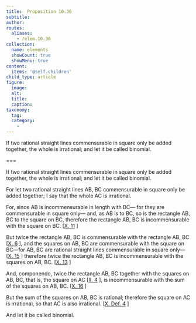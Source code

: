 ```yaml
---
title:  Proposition 10.36
subtitle: 
author:
routes:
  aliases:
    - /elem.10.36
collection:
  name: elements
  showCount: true
  showMenu: true
content:
  items: '@self.children'
child_type: article
figure:
  image:
  alt:
  title:
  caption:
taxonomy:
  tag:
  category:
    - 
---
```


<p><hi rend="ital">If two rational straight lines commensurable in square only be added together, the whole is irrational; and let it be called</hi>
       <hi rend="bold">binomial</hi>. </p>

===

<p><span class="ital">If two rational straight lines commensurable in square only be added together, the whole is irrational; and let it be called</span>
       <span class="bold">binomial</span>. </p>

<p>For let two rational straight lines <span class="ital">AB</span>, <span class="ital">BC</span> commensurable<lb n="5"/> in square only be added together;  I say that the whole <span class="ital">AC</span> is irrational. </p>

<p>For, since <span class="ital">AB</span> is incommensurable in length with <span class="ital">BC</span>— <lb n="10"/>for they are commensurable in square only— and, as <span class="ital">AB</span> is to <span class="ital">BC</span>, so is the rectangle <span class="ital">AB</span>, <span class="ital">BC</span> to the square on <span class="ital">BC</span>, therefore the rectangle <span class="ital">AB</span>, <span class="ital">BC</span> is incommensurable with the square on <span class="ital">BC</span>. [<a href="/elem.10.11">X. 11</a>
] <lb n="15"/></p>

<p>But twice the rectangle <span class="ital">AB</span>, <span class="ital">BC</span> is commensurable with the rectangle <span class="ital">AB</span>, <span class="ital">BC</span> [<a href="/elem.10.6">X. 6</a>
], and the squares on <span class="ital">AB</span>, <span class="ital">BC</span> are commensurable with the square on <span class="ital">BC</span>—for <span class="ital">AB</span>, <span class="ital">BC</span> are rational straight lines commensurable in square only— [<a href="/elem.10.15">X. 15</a>
] therefore twice the rectangle <span class="ital">AB</span>, <span class="ital">BC</span> is incommensurable <lb n="20"/>with the squares on <span class="ital">AB</span>, <span class="ital">BC</span>. [<a href="/elem.10.13">X. 13</a>
] </p>

<p>And, <foreign lang="la">componendo</foreign>, twice the rectangle <span class="ital">AB</span>, <span class="ital">BC</span> together with the squares on <span class="ital">AB</span>, <span class="ital">BC</span>, that is, the square on <span class="ital">AC</span> [<a href="/elem.2.4">II. 4</a>
], is incommensurable with the sum of the squares on <span class="ital">AB</span>, <span class="ital">BC</span>. [<a href="/elem.10.16">X. 16</a>
] </p>

<p>But the sum of the squares on <span class="ital">AB</span>, <span class="ital">BC</span> is rational; <lb n="25"/>therefore the square on <span class="ital">AC</span> is irrational, so that <span class="ital">AC</span> is also irrational. [<a href="/elem.10.def.4">X. Def. 4</a>
] </p>

<p>And let it be called <span class="bold">binomial</span>.<pb n="84"/></p>
